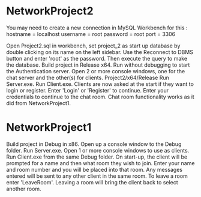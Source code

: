 # NetworkProject2
You may need to create a new connection in MySQL Workbench for this :
	hostname = localhost
	username = root
	password = root
	port = 3306

Open Project2.sql in workbench, set project_2 as start up database by double clicking on its name on the left sidebar.
Use the Reconnect to DBMS button and enter 'root' as the password.
Then execute the query to make the database.
Build project in Release x64.
Run without debugging to start the Authentication server.
Open 2 or more console windows, one for the chat server and the other(s) for clients.
Project2/x64/Release
Run Server.exe.
Run Client.exe.
Clients are now asked at the start if they want to login or register.
Enter 'Login' or 'Register' to continue.
Enter your credentials to continue to the chat room.
Chat room functionality works as it did from NetworkProject1.



# NetworkProject1
Build project in Debug in x86.
Open up a console window to the Debug folder.
Run Server.exe.
Open 1 or more console windows to use as clients.
Run Client.exe from the same Debug folder.
On start-up, the client will be prompted for a name and then what room they wish to join.
Enter your name and room number and you will be placed into that room.
Any messages entered will be sent to any other client in the same room.
To leave a room enter 'LeaveRoom'.
Leaving a room will bring the client back to select another room.
